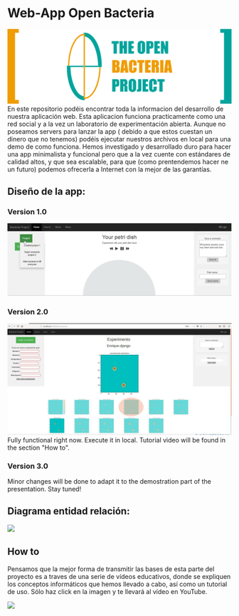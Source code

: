 # Web-App Open Bacteria
![](https://raw.githubusercontent.com/TheOpenBacteriaProject/Branding/master/Documentation-Media/Document-Header.png)
En este repositorio podéis encontrar toda la informacion del desarrollo de nuestra aplicación web. Esta aplicacion funciona practicamente como una red social y a la vez un laboratorio de experimentación abierta. Aunque no poseamos servers para lanzar la app ( debido a que estos cuestan  un dinero que no tenemos) podéis ejecutar nuestros archivos en local para una demo de como funciona. Hemos investigado y desarrollado duro para hacer una app minimalista y funcional pero que a la vez cuente con estándares de calidad altos, y que sea escalable, para que (como prentendemos hacer ne un futuro) podemos ofrecerla a Internet con la mejor de las garantías.

## Diseño de la app:
### Version 1.0
![](https://github.com/TheOpenBacteriaProject/webapp/blob/master/images/2018-03-11%2021_57_15-Tryit%20Editor%20v3.5.png?raw=true)
### Version 2.0
![](https://github.com/TheOpenBacteriaProject/webapp/blob/master/images/photo_2018-04-20_21-52-10.jpg?raw=true)
Fully functional right now. Execute it in local. Tutorial video will be found in the section "How to".
### Version 3.0 
Minor changes will be done to adapt it to the demostration part of the presentation. Stay tuned!
## Diagrama entidad relación:
![](https://github.com/TheOpenBacteriaProject/webapp/blob/master/images/Entidad_Relaci%C3%B3n.jpg)

## How to
Pensamos que la mejor forma de transmitir las bases de esta parte del proyecto es a traves de una serie de vídeos educativos, donde se expliquen los conceptos informáticos que hemos llevado a cabo, así como un tutorial de uso. Sólo haz click en la imagen y te llevará al vídeo en YouTube.

<a href="https://www.youtube.com/watch?v=Vh8hHrsI8_E" target="_blank">![](https://img.youtube.com/vi/Vh8hHrsI8_E/0.jpg)</a>
